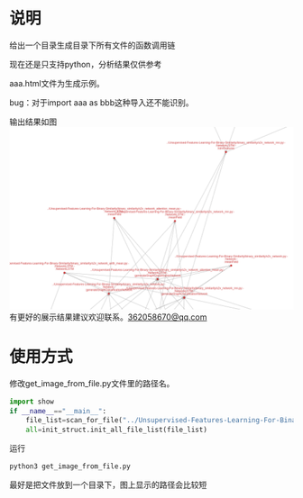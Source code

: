 # 说明
给出一个目录生成目录下所有文件的函数调用链

现在还是只支持python，分析结果仅供参考

aaa.html文件为生成示例。

bug：对于import aaa as bbb这种导入还不能识别。

输出结果如图
![](images/2020-08-05-15-39-51.png)有更好的展示结果建议欢迎联系。362058670@qq.com

# 使用方式

修改get_image_from_file.py文件里的路径名。
```python
import show
if __name__=="__main__":
    file_list=scan_for_file("../Unsupervised-Features-Learning-For-Binary-Similarity/binary_similarity")
    all=init_struct.init_all_file_list(file_list)
```

运行
```python
python3 get_image_from_file.py
```
最好是把文件放到一个目录下，图上显示的路径会比较短